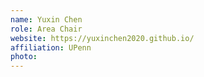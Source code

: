 ```yaml
---
name: Yuxin Chen
role: Area Chair
website: https://yuxinchen2020.github.io/
affiliation: UPenn
photo: 
---
```

